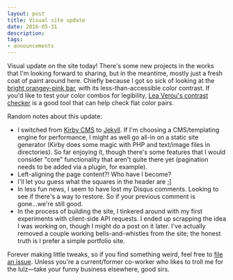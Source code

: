 ```yaml
---
layout: post
title: Visual site update
date: 2016-05-31
description:
tags:
- announcements
---
```


Visual update on the site today! There's some new projects in the works that I'm looking forward to sharing, but in the meantime, mostly just a fresh coat of paint around here. Chiefly because I got so sick of looking at the [bright orangey-pink bar](https://dribbble.com/shots/1720056-Minor-Redesign), with its less-than-accessible color contrast. If you'd like to test your color combos for legibility, [Lea Verou's contrast checker](http://leaverou.github.io/contrast-ratio/) is a good tool that can help check flat color pairs.

Random notes about this update:

* I switched from [Kirby CMS](https://getkirby.com/) to [Jekyll](https://jekyllrb.com/). If I'm choosing a CMS/templating engine for performance, I might as well go all-in on a static site generator (Kirby does some magic with PHP and text/image files in directories). So far enjoying it, though there's some features that I would consider "core" functionality that aren't quite there yet (pagination needs to be added via a plugin, for example).
* Left-aligning the page content?! Who have I become?
* I'll let you guess what the squares in the header are ;]
* In less fun news, I seem to have lost my Disqus comments. Looking to see if there's a way to restore. So if your previous comment is gone...we're still good.
* In the process of building the site, I tinkered around with my first experiments with client-side API requests. I ended up scrapping the idea I was working on, though I might do a post on it later. I've actually removed a couple working bells-and-whistles from the site; the honest truth is I prefer a simple portfolio site.

Forever making little tweaks, so if you find something weird, feel free to [file an issue](https://github.com/melanierichards/melanie-richards.com). Unless you're a current/former co-worker who likes to troll me for the lulz—take your funny business elsewhere, good sirs.